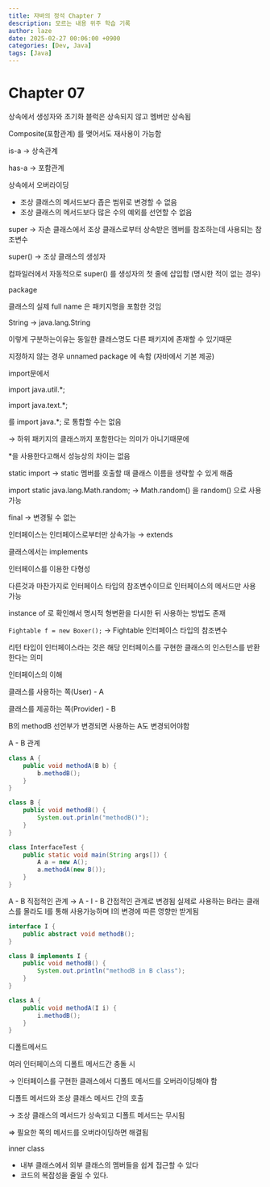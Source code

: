 ```yaml
---
title: 자바의 정석 Chapter 7
description: 모르는 내용 위주 학습 기록
author: laze
date: 2025-02-27 00:06:00 +0900
categories: [Dev, Java]
tags: [Java]
---
```

# Chapter 07

상속에서 생성자와 초기화 블럭은 상속되지 않고 멤버만 상속됨

Composite(포함관계) 를 맺어서도 재사용이 가능함

is-a → 상속관계

has-a → 포함관계

상속에서 오버라이딩

- 조상 클래스의 메서드보다 좁은 범위로 변경할 수 없음
- 조상 클래스의 메서드보다 많은 수의 예외를 선언할 수 없음

super → 자손 클래스에서 조상 클래스로부터 상속받은 멤버를 참조하는데 사용되는 참조변수

super() → 조상 클래스의 생성자

컴파일러에서 자동적으로 super() 를 생성자의 첫 줄에 삽입함 (명시한 적이 없는 경우)

package

클래스의 실제 full name 은 패키지명을 포함한 것임

String → java.lang.String

이렇게 구분하는이유는 동일한 클래스명도 다른 패키지에 존재할 수 있기때문

지정하지 않는 경우 unnamed package 에 속함 (자바에서 기본 제공)

import문에서

import java.util.*;

import java.text.*;

를 import java.*; 로 통합할 수는 없음

→ 하위 패키지의 클래스까지 포함한다는 의미가 아니기때문에

*을 사용한다고해서 성능상의 차이는 없음

static import → static 멤버를 호출할 때 클래스 이름을 생략할 수 있게 해줌

import static java.lang.Math.random; → Math.random() 을 random() 으로 사용가능

final → 변경될 수 없는

인터페이스는 인터페이스로부터만 상속가능 → extends

클래스에서는 implements

인터페이스를 이용한 다형성

다른것과 마찬가지로 인터페이스 타입의 참조변수이므로 인터페이스의 메서드만 사용가능

instance of 로 확인해서 명시적 형변환을 다시한 뒤 사용하는 방법도 존재

`Fightable f = new Boxer();` → Fightable 인터페이스 타입의 참조변수

리턴 타입이 인터페이스라는 것은 해당 인터페이스를 구현한 클래스의 인스턴스를 반환한다는 의미

인터페이스의 이해

클래스를 사용하는 쪽(User) - A

클래스를 제공하는 쪽(Provider) - B

B의 methodB 선언부가 변경되면 사용하는 A도 변경되어야함

A - B 관계

```java
class A {
	public void methodA(B b) {
		b.methodB();
	}
}

class B {
	public void methodB() {
		System.out.prinln("methodB()");
	}
}

class InterfaceTest {
	public static void main(String args[]) {
		A a = new A();
		a.methodA(new B());
	}
}
```

A - B 직접적인 관계 → A - I - B 간접적인 관계로 변경됨 실제로 사용하는 B라는 클래스를 몰라도 I를 통해 사용가능하며 I의 변경에 따른 영향만 받게됨

```java
interface I {
	public abstract void methodB();
}

class B implements I {
	public void methodB() {
		System.out.println("methodB in B class");
	}
}

class A {
	public void methodA(I i) {
		i.methodB();
	}
}
```

디폴트메서드

여러 인터페이스의 디폴트 메서드간 충돌 시

→ 인터페이스를 구현한 클래스에서 디폴트 메서드를 오버라이딩해야 함

디폴트 메서드와 조상 클래스 메서드 간의 호출

→ 조상 클래스의 메서드가 상속되고 디폴트 메서드는 무시됨

⇒ 필요한 쪽의 메서드를 오버라이딩하면 해결됨

inner class

- 내부 클래스에서 외부 클래스의 멤버들을 쉽게 접근할 수 있다
- 코드의 복잡성을 줄일 수 있다.